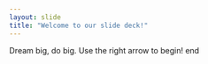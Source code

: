 ```yaml
---
layout: slide
title: "Welcome to our slide deck!"
---
```

Dream big, do big.
Use the right arrow to begin!
end
